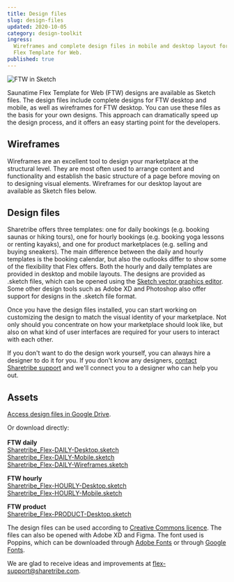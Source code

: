 ```yaml
---
title: Design files
slug: design-files
updated: 2020-10-05
category: design-toolkit
ingress:
  Wireframes and complete design files in mobile and desktop layout for
  Flex Template for Web.
published: true
---
```


![FTW in Sketch](./FTW-in-Sketch.png)

Saunatime Flex Template for Web (FTW) designs are available as Sketch
files. The design files include complete designs for FTW desktop and
mobile, as well as wireframes for FTW desktop. You can use these files
as the basis for your own designs. This approach can dramatically speed
up the design process, and it offers an easy starting point for the
developers.

## Wireframes

Wireframes are an excellent tool to design your marketplace at the
structural level. They are most often used to arrange content and
functionality and establish the basic structure of a page before moving
on to designing visual elements. Wireframes for our desktop layout are
available as Sketch files below.

## Design files

Sharetribe offers three templates: one for daily bookings (e.g. booking
saunas or hiking tours), one for hourly bookings (e.g. booking yoga
lessons or renting kayaks), and one for product marketplaces (e.g.
selling and buying sneakers). The main difference between the daily and
hourly templates is the booking calendar, but also the outlooks differ
to show some of the flexibility that Flex offers. Both the hourly and
daily templates are provided in desktop and mobile layouts. The designs
are provided as .sketch files, which can be opened using the
[Sketch vector graphics editor](https://www.sketch.com/). Some other
design tools such as Adobe XD and Photoshop also offer support for
designs in the .sketch file format.

Once you have the design files installed, you can start working on
customizing the design to match the visual identity of your marketplace.
Not only should you concentrate on how your marketplace should look
like, but also on what kind of user interfaces are required for your
users to interact with each other.

If you don't want to do the design work yourself, you can always hire a
designer to do it for you. If you don't know any designers,
[contact Sharetribe support](mailto:flex-support@sharetribe.com) and
we'll connect you to a designer who can help you out.

## Assets

[Access design files in Google Drive](https://bit.ly/3miruCr).

Or download directly: <br /><br /> <b>FTW daily</b><br />
[Sharetribe_Flex-DAILY-Desktop.sketch](https://bit.ly/3bfeKGb)<br />
[Sharetribe_Flex-DAILY-Mobile.sketch](https://bit.ly/3pKFbfl)<br />
[Sharetribe_Flex-DAILY-Wireframes.sketch](https://bit.ly/3vOZ1aB)

<b>FTW hourly</b><br />
[Sharetribe_Flex-HOURLY-Desktop.sketch](https://bit.ly/2Zuw5bv)<br />
[Sharetribe_Flex-HOURLY-Mobile.sketch](https://bit.ly/3pGbZ9u)<br />

<b>FTW product</b><br />
[Sharetribe_Flex-PRODUCT-Desktop.sketch](https://bit.ly/3BfN3aY)<br />

The design files can be used according to
[Creative Commons licence](https://creativecommons.org/licenses/by/4.0/).
The files can also be opened with Adobe XD and Figma. The font used is
Poppins, which can be downloaded through
[Adobe Fonts](https://fonts.adobe.com/fonts/poppins) or through
[Google Fonts](https://fonts.google.com/specimen/Poppins).

We are glad to receive ideas and improvements at
[flex-support@sharetribe.com](mailto:flex-support@sharetribe.com).
